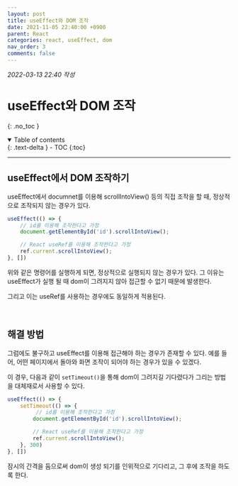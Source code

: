 ```yaml
---
layout: post
title: useEffect와 DOM 조작
date: 2021-11-05 22:40:00 +0900
parent: React
categories: react, useEffect, dom
nav_order: 3
comments: false
---
```


*2022-03-13 22:40 작성*

# useEffect와 DOM 조작
{: .no_toc }

<details open markdown="block">
  <summary>
    Table of contents
  </summary>
  {: .text-delta }
- TOC
{:toc}
</details>

---

## useEffect에서 DOM 조작하기

useEffect에서 documnet를 이용해 scrollIntoView() 등의 직접 조작을 할 때, 정상적으로 조작되지 않는 경우가 있다.

```js
useEffect(() => {
    // id를 이용해 조작한다고 가정
    document.getElementById('id').scrollIntoView();

    // React useRef를 이용해 조작한다고 가정
    ref.current.scrollIntoView();
}, [])
```

위와 같은 명령어를 실행하게 되면, 정상적으로 실행되지 않는 경우가 있다. 그 이유는 useEffect가 실행 될 때 dom이 그려지지 않아 접근할 수 없기 때문에 발생한다.

그리고 이는 useRef를 사용하는 경우에도 동일하게 적용된다.

<br/>

## 해결 방법

그럼에도 불구하고 useEffect를 이용해 접근해야 하는 경우가 존재할 수 있다. 예를 들어, 어떤 페이지에서 돌아와 화면 조작이 되어야 하는 경우가 있을 수 있겠다.

이 경우, 다음과 같이 `setTimeout()`을 통해 dom이 그려지길 기다렸다가 그리는 방법을 대체재로서 사용할 수 있다.

```js
useEffect(() => {
    setTimeout(() => {
         // id를 이용해 조작한다고 가정
        document.getElementById('id').scrollIntoView();

        // React useRef를 이용해 조작한다고 가정
        ref.current.scrollIntoView();
    }, 300)
}, [])
```

잠시의 간격을 둠으로써 dom이 생성 되기를 인위적으로 기다리고, 그 후에 조작을 하도록 한다.
